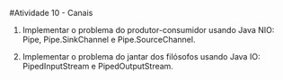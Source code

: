 #Atividade 10 - Canais

1. Implementar o problema do produtor-consumidor usando Java
NIO: Pipe, Pipe.SinkChannel e Pipe.SourceChannel.

2. Implementar o problema do jantar dos filósofos usando Java
IO: PipedInputStream e PipedOutputStream.
